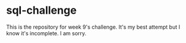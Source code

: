 # sql-challenge

This is the repository for week 9's challenge. It's my best attempt but I know it's incomplete. I am sorry.
